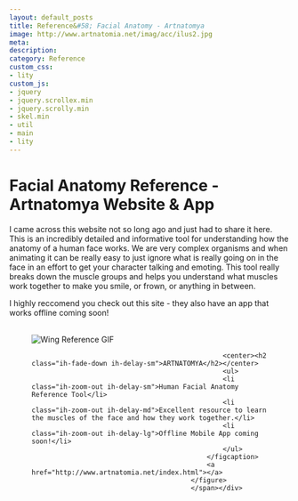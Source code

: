 ```yaml
---
layout: default_posts
title: Reference&#58; Facial Anatomy - Artnatomya
image: http://www.artnatomia.net/imag/acc/ilus2.jpg
meta: 
description:
category: Reference
custom_css:
- lity
custom_js:
- jquery
- jquery.scrollex.min
- jquery.scrolly.min
- skel.min
- util
- main
- lity
---
```

<h1 class="major">Facial Anatomy Reference - Artnatomya Website &amp; App</h1>
I came across this website not so long ago and just had to share it here. This is an incredibly detailed and informative tool for understanding how the anatomy of a human face works. We are very complex organisms and when animating it can be really easy to just ignore what is really going on in the face in an effort to get your character talking and emoting. This tool really breaks down the muscle groups and helps you understand what muscles work together to make you smile, or frown, or anything in between.

I highly reccomend you check out this site - they also have an app that works offline coming soon! 
<br />
<br />

<div><span class="image "><figure class="imghvr-strip-shutter-up"><img src="http://www.artnatomia.net/imag/acc/ilus2.jpg" alt="Wing Reference GIF" />
                                                <figcaption>
                                                    
                                                    <center><h2 class="ih-fade-down ih-delay-sm">ARTNATOMYA</h2></center>
                                                    <ul>
                                                    <li class="ih-zoom-out ih-delay-sm">Human Facial Anatomy Reference Tool</li>
                                                    <li class="ih-zoom-out ih-delay-md">Excellent resource to learn the muscles of the face and how they work together.</li>
                                                    <li class="ih-zoom-out ih-delay-lg">Offline Mobile App coming soon!</li>                       
                                                    </ul>                                        
                                                </figcaption>
                                                <a href="http://www.artnatomia.net/index.html"></a>
                                            </figure>
                                            </span></div>






